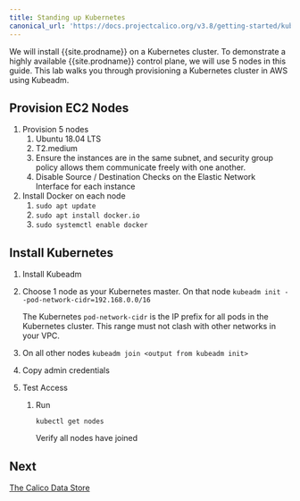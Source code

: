 ```yaml
---
title: Standing up Kubernetes
canonical_url: 'https://docs.projectcalico.org/v3.8/getting-started/kubernetes/installation/hardway/standing-up-kubernetes'
---
```


We will install {{site.prodname}} on a Kubernetes cluster. To demonstrate a highly available {{site.prodname}} control plane, we will use 5 nodes in this guide. This lab walks you through provisioning a Kubernetes cluster in AWS using Kubeadm.

## Provision EC2 Nodes

1. Provision 5 nodes
    1. Ubuntu 18.04 LTS
    1. T2.medium
    1. Ensure the instances are in the same subnet, and security group policy allows them communicate freely with one another.
    1. Disable Source / Destination Checks on the Elastic Network Interface for each instance
1. Install Docker on each node
    1. `sudo apt update`
    1. `sudo apt install docker.io`
    1. `sudo systemctl enable docker`

## Install Kubernetes

1. Install Kubeadm
1. Choose 1 node as your Kubernetes master. On that node
   `kubeadm init --pod-network-cidr=192.168.0.0/16`

   The Kubernetes `pod-network-cidr` is the IP prefix for all pods in the Kubernetes cluster. This range must not clash with other networks in your VPC.
1. On all other nodes
   `kubeadm join <output from kubeadm init>`
1. Copy admin credentials
1. Test Access
    1. Run 

       `kubectl get nodes`

       Verify all nodes have joined

## Next

[The Calico Data Store](./the-calico-data-store)